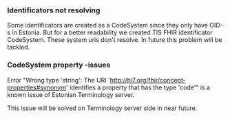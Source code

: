 ### Identificators not resolving

Some identificators are created as a CodeSystem since they only have OID-s in Estonia. But for a better readability we created TIS FHIR identificator CodeSystem. These system uris don't resolve. In future this problem will be tackled.

### CodeSystem property -issues

Error "Wrong type 'string': The URI 'http://hl7.org/fhir/concept-properties#synonym' identifies a property that has the type 'code'" is a known issue of Estonian Terminology server. 

This issue will be solved on Terminology server side in near future.